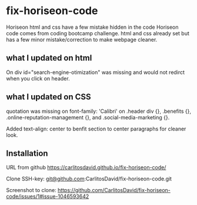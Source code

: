 # fix-horiseon-code

Horiseon html and css have a few mistake hidden in the code
Horiseon code comes from coding bootcamp challenge. 
html and css already set but has a few minor mistake/correction to make webpage cleaner.


## what I updated on html
On <!--div class="content"-->
div id="search-engine-otimization" was missing and would not redirct when you click on header.

## what I updated on CSS
quotation was missing on font-family: 'Calibri' on .header div {}, .benefits {}, .online-reputation-management {}, and .social-media-marketing {}.

Added text-align: center to benfit section to center paragraphs for cleaner look. 

## Installation

URL from github https://carlitosdavid.github.io/fix-horiseon-code/

Clone SSH-key: git@github.com:CarlitosDavid/fix-horiseon-code.git

Screenshot to clone:
https://github.com/CarlitosDavid/fix-horiseon-code/issues/1#issue-1046593642
